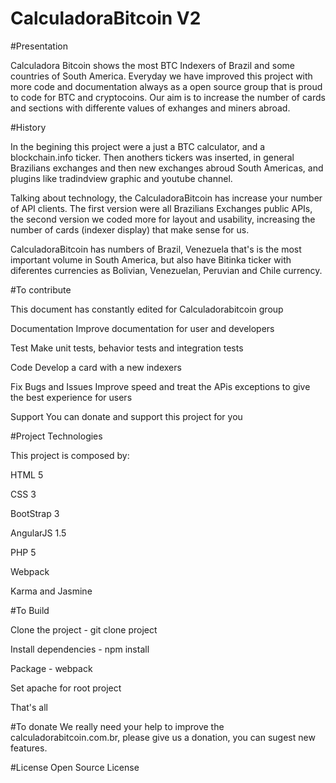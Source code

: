 # CalculadoraBitcoin V2
#Presentation

 Calculadora Bitcoin shows the most BTC Indexers of Brazil and some countries of South America. Everyday we have improved this project with more code and documentation always as a open source group that is proud to code for BTC and cryptocoins. Our aim is to increase the number of cards and sections with differente values of exhanges and miners abroad. 
 
#History 

 In the begining this project were a just a BTC calculator, and a blockchain.info ticker. Then anothers tickers was inserted, in general Brazilians exchanges and then new exchanges abroud South  Americas, and plugins like tradindview graphic and youtube channel.
 
 Talking about technology, the CalculadoraBitcoin has increase your number of API clients. The first version were all Brazilians Exchanges public APIs, the second version we coded more for layout and usability, increasing the number of cards (indexer display) that make sense for us. 
 
 CalculadoraBitcoin has numbers of Brazil, Venezuela that's is the most important volume in South America, but also have Bitinka ticker with diferentes currencies as Bolivian, Venezuelan, Peruvian and Chile currency. 

#To contribute

This document has constantly edited for Calculadorabitcoin group

Documentation 
Improve documentation for user and developers

Test
Make unit tests, behavior tests and integration tests

Code
Develop a card with a new indexers

Fix Bugs and Issues 
Improve speed and treat the APis exceptions to give the best experience for users

Support
You can donate and support this project for you

#Project Technologies

This project is composed by:

HTML 5 

CSS 3

BootStrap 3

AngularJS 1.5

PHP 5

Webpack

Karma and Jasmine

#To Build

Clone the project -  git clone project 

Install dependencies - npm install

Package - webpack

Set apache for root project 

That's all

#To donate
We really need your help to improve the calculadorabitcoin.com.br, please give us a donation, you can sugest new features.

#License
Open Source License
